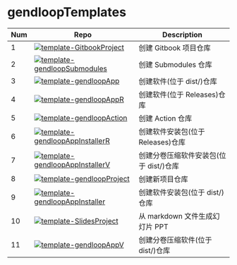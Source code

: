 # gendloopTemplates

| **Num** | **Repo** | **Description** |
| ---- | ---- | ---- |
| 1 | [![template-GitbookProject](https://img.shields.io/static/v1?label=Template&message=template-GitbookProject&color=blue)](https://github.com/gendloop/template-GitbookProject)| 创建 Gitbook 项目仓库 |
| 2 | [![template-gendloopSubmodules](https://img.shields.io/static/v1?label=Template&message=template-gendloopSubmodules&color=blue)](https://github.com/gendloop/template-gendloopSubmodules)| 创建 Submodules 仓库 |
| 3 | [![template-gendloopApp](https://img.shields.io/static/v1?label=Template&message=template-gendloopApp&color=blue)](https://github.com/gendloop/template-gendloopApp)| 创建软件(位于 dist/)仓库 |
| 4 | [![template-gendloopAppR](https://img.shields.io/static/v1?label=Template&message=template-gendloopAppR&color=blue)](https://github.com/gendloop/template-gendloopAppR)| 创建软件(位于 Releases)仓库 |
| 5 | [![template-gendloopAction](https://img.shields.io/static/v1?label=Template&message=template-gendloopAction&color=blue)](https://github.com/gendloop/template-gendloopAction)| 创建 Action 仓库 |
| 6 | [![template-gendloopAppInstallerR](https://img.shields.io/static/v1?label=Template&message=template-gendloopAppInstallerR&color=blue)](https://github.com/gendloop/template-gendloopAppInstallerR)| 创建软件安装包(位于 Releases)仓库 |
| 7 | [![template-gendloopAppInstallerV](https://img.shields.io/static/v1?label=Template&message=template-gendloopAppInstallerV&color=blue)](https://github.com/gendloop/template-gendloopAppInstallerV)| 创建分卷压缩软件安装包(位于 dist/)仓库 |
| 8 | [![template-gendloopProject](https://img.shields.io/static/v1?label=Template&message=template-gendloopProject&color=blue)](https://github.com/gendloop/template-gendloopProject)| 创建新项目仓库 |
| 9 | [![template-gendloopAppInstaller](https://img.shields.io/static/v1?label=Template&message=template-gendloopAppInstaller&color=blue)](https://github.com/gendloop/template-gendloopAppInstaller)| 创建软件安装包(位于 dist/)仓库 |
| 10 | [![template-SlidesProject](https://img.shields.io/static/v1?label=Template&message=template-SlidesProject&color=blue)](https://github.com/gendloop/template-SlidesProject)| 从 markdown 文件生成幻灯片 PPT |
| 11 | [![template-gendloopAppV](https://img.shields.io/static/v1?label=Template&message=template-gendloopAppV&color=blue)](https://github.com/gendloop/template-gendloopAppV)| 创建分卷压缩软件(位于 dist/)仓库 |
